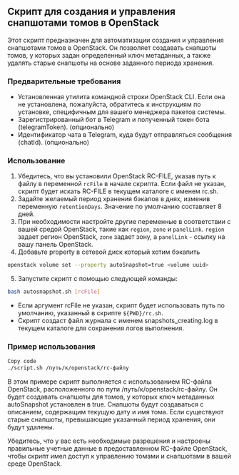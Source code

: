 ## Скрипт для создания и управления снапшотами томов в OpenStack

Этот скрипт предназначен для автоматизации создания и управления снапшотами томов в OpenStack. Он позволяет создавать снапшоты томов, у которых задан определенный ключ метаданных, а также удалять старые снапшоты на основе заданного периода хранения.

### Предварительные требования

- Установленная утилита командной строки OpenStack CLI. Если она не установлена, пожалуйста, обратитесь к инструкциям по установке, специфичным для вашего менеджера пакетов системы.
- Зарегистрированный бот в Telegram и полученный токен бота (telegramToken). (опционально)
- Идентификатор чата в Telegram, куда будут отправляться сообщения (chatId). (опционально)

### Использование

1. Убедитесь, что вы установили OpenStack RC-FILE, указав путь к файлу в переменной `rcFile` в начале скрипта. Если файл не указан, скрипт будет искать RC-FILE в текущем каталоге с именем rc.sh.
2. Задайте желаемый период хранения бэкапов в днях, изменив переменную `retentionDays`. Значение по умолчанию составляет 8 дней.
3. При необходимости настройте другие переменные в соответствии с вашей средой OpenStack, такие как `region`, `zone` и `panelLink`. `region` задает регион OpenStack, `zone` задает зону, а `panelLink` - ссылку на вашу панель OpenStack.
4. Добавьте property в сетевой диск который хотим бэкапить
```bash
openstack volume set --property autoSnapshot=true <volume uuid>
```
5. Запустите скрипт с помощью следующей команды:
```bash
bash autosnapshot.sh [rcFile]
```
- Если аргумент rcFile не указан, скрипт будет использовать путь по умолчанию, указанный в скрипте `${PWD}/rc.sh`.
- Скрипт создаст файл журнала с именем snapshots_creating.log в текущем каталоге для сохранения логов выполнения.

### Пример использования

```bash
Copy code
./script.sh /путь/к/openstack/rc-файлу
```

В этом примере скрипт выполняется с использованием RC-файла OpenStack, расположенного по пути /путь/к/openstack/rc-файлу. Он будет создавать снапшоты для томов, у которых ключ метаданных autoSnapshot установлен в true. Снапшоты будут создаваться с описанием, содержащим текущую дату и имя тома. Если существуют старые снапшоты, превышающие указанный период хранения, они будут удалены.

Убедитесь, что у вас есть необходимые разрешения и настроены правильные учетные данные в предоставленном RC-файле OpenStack, чтобы скрипт имел доступ к управлению томами и снапшотами в вашей среде OpenStack.
